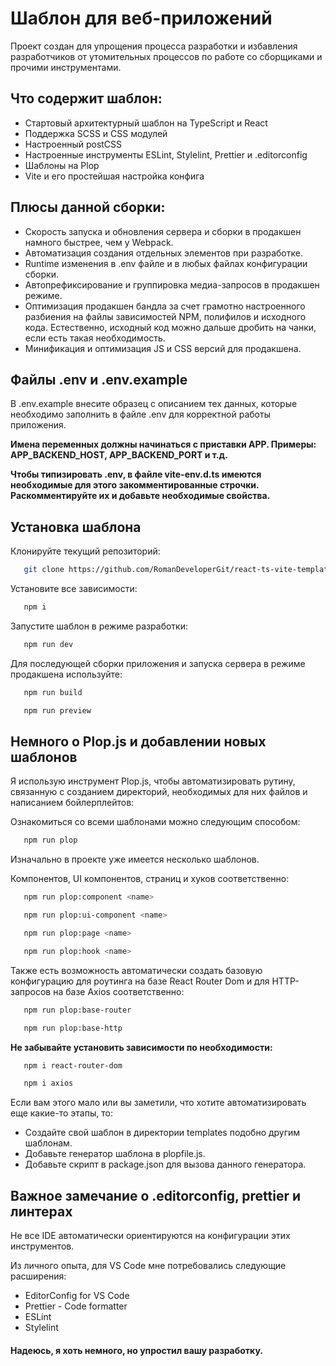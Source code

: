 # Шаблон для веб-приложений

Проект создан для упрощения процесса разработки и избавления разработчиков от утомительных процессов по работе со сборщиками и прочими инструментами.

## Что содержит шаблон:

   - Стартовый архитектурный шаблон на TypeScript и React
   - Поддержка SCSS и CSS модулей
   - Настроенный postCSS
   - Настроенные инструменты ESLint, Stylelint, Prettier и .editorconfig
   - Шаблоны на Plop
   - Vite и его простейшая настройка конфига

## Плюсы данной сборки:

   - Скорость запуска и обновления сервера и сборки в продакшен намного быстрее, чем у Webpack.
   - Автоматизация создания отдельных элементов при разработке.
   - Runtime изменения в .env файле и в любых файлах конфигурации сборки.
   - Автопрефиксирование и группировка медиа-запросов в продакшен режиме.
   - Оптимизация продакшен бандла за счет грамотно настроенного разбиения на файлы зависимостей NPM, полифилов и исходного кода. Естественно, исходный код можно дальше дробить на чанки, если есть такая необходимость.
   - Минификация и оптимизация JS и CSS версий для продакшена.

## Файлы .env и .env.example

В .env.example внесите образец с описанием тех данных, которые необходимо заполнить в файле .env для корректной работы приложения.

**Имена переменных должны начинаться с приставки APP. Примеры: APP_BACKEND_HOST, APP_BACKEND_PORT и т.д.**

**Чтобы типизировать .env, в файле vite-env.d.ts имеются необходимые для этого закомментированные строчки. Раскомментируйте их и добавьте необходимые свойства.**

## Установка шаблона

Клонируйте текущий репозиторий:

   ```bash
      git clone https://github.com/RomanDeveloperGit/react-ts-vite-template.git
   ```

Установите все зависимости:

   ```bash
      npm i
   ```

Запустите шаблон в режиме разработки:

   ```bash
      npm run dev
   ```

Для последующей сборки приложения и запуска сервера в режиме продакшена используйте:

   ```bash
      npm run build

      npm run preview
   ```

## Немного о Plop.js и добавлении новых шаблонов

Я использую инструмент Plop.js, чтобы автоматизировать рутину, связанную с созданием директорий, необходимых для них файлов и написанием бойлерплейтов:

Ознакомиться со всеми шаблонами можно следующим способом:

   ```bash
      npm run plop
   ```

Изначально в проекте уже имеется несколько шаблонов.

Компонентов, UI компонентов, страниц и хуков соответственно:

   ```bash
      npm run plop:component <name>

      npm run plop:ui-component <name>

      npm run plop:page <name>

      npm run plop:hook <name>
   ```

Также есть возможность автоматически создать базовую конфигурацию для роутинга на базе React Router Dom и для HTTP-запросов на базе Axios соответственно:

   ```bash
      npm run plop:base-router

      npm run plop:base-http
   ```

   **Не забывайте установить зависимости по необходимости:**

   ```bash
      npm i react-router-dom

      npm i axios
   ```

Если вам этого мало или вы заметили, что хотите автоматизировать еще какие-то этапы, то:

   - Создайте свой шаблон в директории templates подобно другим шаблонам.
   - Добавьте генератор шаблона в plopfile.js.
   - Добавьте скрипт в package.json для вызова данного генератора.
   
## Важное замечание о .editorconfig, prettier и линтерах

Не все IDE автоматически ориентируются на конфигурации этих инструментов.

Из личного опыта, для VS Code мне потребовались следующие расширения:

   - EditorConfig for VS Code
   - Prettier - Code formatter
   - ESLint
   - Stylelint

#### Надеюсь, я хоть немного, но упростил вашу разработку.
